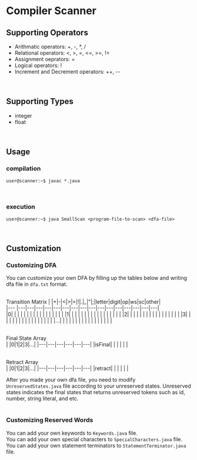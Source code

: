 # Compiler Scanner 

## Supporting Operators
- Arithmatic operators: +, -, *, /
- Relational operators: <, >, =, <=, >=, !=
- Assignment oeprators: = 
- Logical operators: !
- Increment and Decrement operators: ++, --

<br>

## Supporting Types
- integer
- float
  
<br>

## Usage
### compilation 
```console
user@scanner:~$ javac *.java
```
<br>

### execution
```console
user@scanner:~$ java SmallScan <program-file-to-scan> <dfa-file>
```  
<br>

## Customization       
### Customizing DFA
You can customize your own DFA by filling up the tables below and writing dfa file in <code>dfa.txt</code> format.    
<br>

Transition Matrix
| |+|-|<|>|=|!|.|_|"|;|letter|digit|op|ws|sc|other|  
|--- |---|---|---|---|---|---|---|---|---|---|---|---|---|---|---|---|  
|0| | | | | | | | | | | | | | | | |
|1| | | | | | | | | | | | | | | | |
|2| | | | | | | | | | | | | | | | |
|3| | | | | | | | | | | | | | | | |
|...| | | | | | | | | | | | | | | | |  
<br>
  
Final State Array  
| |0|1|2|3|...|
|---|---|---|---|---|---|
|isFinal| | | | | |  
<br>

Retract Array  
| |0|1|2|3|...|
|---|---|---|---|---|---|
|retract| | | | | |
<br>

After you made your own dfa file, you need to modify <code>UnreservedStates.java</code> file according to your unreserved states. Unreserved states indicates the final states that returns unreserved tokens such as id, number, string literal, and etc.   
<br>

### Customizing Reserved Words
You can add your own keywords to <code>Keywords.java</code> file.  
You can add your own special characters to <code>SpecialCharacters.java</code> file.  
You can add your own statement terminators to <code>StatementTerminator.java</code> file.

